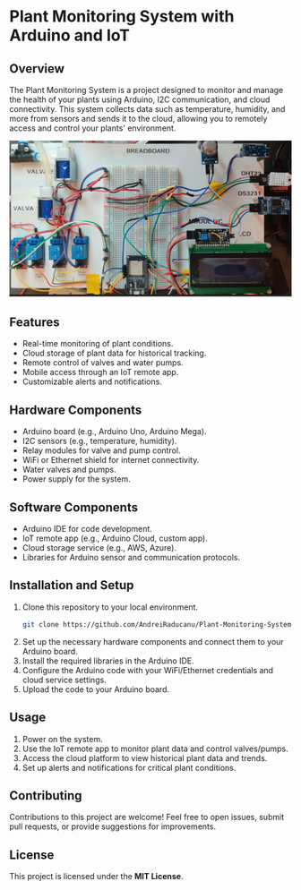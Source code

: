 # Plant Monitoring System with Arduino and IoT

## Overview

The Plant Monitoring System is a project designed to monitor and manage the health of your plants using Arduino, I2C communication, and cloud connectivity. This system collects data such as temperature, humidity, and more from sensors and sends it to the cloud, allowing you to remotely access and control your plants' environment.

![Overview](images/Overview.PNG)

## Features

- Real-time monitoring of plant conditions.
- Cloud storage of plant data for historical tracking.
- Remote control of valves and water pumps.
- Mobile access through an IoT remote app.
- Customizable alerts and notifications.

## Hardware Components

- Arduino board (e.g., Arduino Uno, Arduino Mega).
- I2C sensors (e.g., temperature, humidity).
- Relay modules for valve and pump control.
- WiFi or Ethernet shield for internet connectivity.
- Water valves and pumps.
- Power supply for the system.

## Software Components

- Arduino IDE for code development.
- IoT remote app (e.g., Arduino Cloud, custom app).
- Cloud storage service (e.g., AWS, Azure).
- Libraries for Arduino sensor and communication protocols.

## Installation and Setup

1. Clone this repository to your local environment.
   ```sh
   git clone https://github.com/AndreiRaducanu/Plant-Monitoring-System.git
   ```
2. Set up the necessary hardware components and connect them to your Arduino board.
3. Install the required libraries in the Arduino IDE.
4. Configure the Arduino code with your WiFi/Ethernet credentials and cloud service settings.
5. Upload the code to your Arduino board.

## Usage

1. Power on the system.
2. Use the IoT remote app to monitor plant data and control valves/pumps.
3. Access the cloud platform to view historical plant data and trends.
4. Set up alerts and notifications for critical plant conditions.

## Contributing

Contributions to this project are welcome! Feel free to open issues, submit pull requests, or provide suggestions for improvements.

## License

This project is licensed under the **MIT License**.

